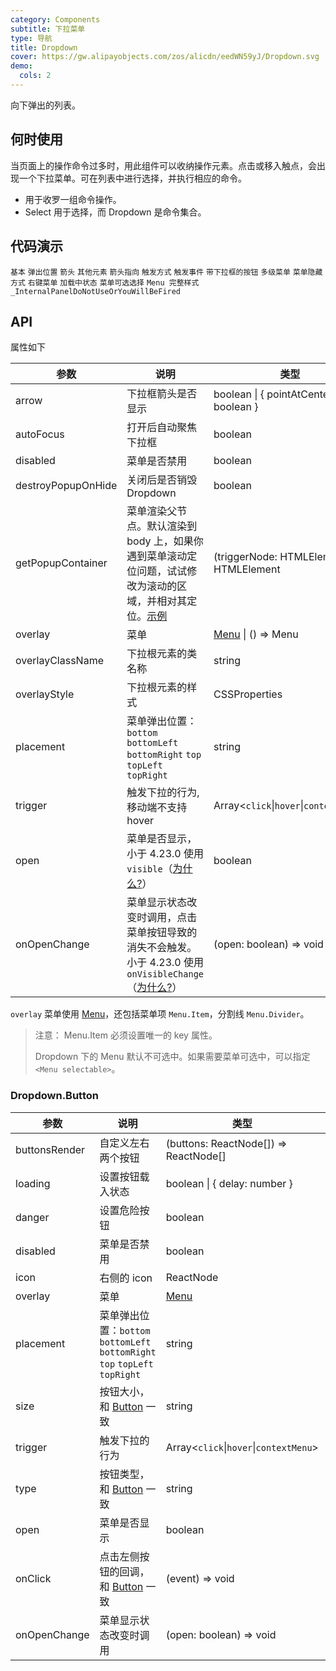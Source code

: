 ```yaml
---
category: Components
subtitle: 下拉菜单
type: 导航
title: Dropdown
cover: https://gw.alipayobjects.com/zos/alicdn/eedWN59yJ/Dropdown.svg
demo:
  cols: 2
---
```


向下弹出的列表。

## 何时使用

当页面上的操作命令过多时，用此组件可以收纳操作元素。点击或移入触点，会出现一个下拉菜单。可在列表中进行选择，并执行相应的命令。

- 用于收罗一组命令操作。
- Select 用于选择，而 Dropdown 是命令集合。

## 代码演示

<code src="./demo/basic.tsx">基本</code>
<code src="./demo/placement.tsx">弹出位置</code>
<code src="./demo/arrow.tsx">箭头</code>
<code src="./demo/item.tsx">其他元素</code>
<code src="./demo/arrow-center.tsx">箭头指向</code>
<code src="./demo/trigger.tsx">触发方式</code>
<code src="./demo/event.tsx">触发事件</code>
<code src="./demo/dropdown-button.tsx">带下拉框的按钮</code>
<code src="./demo/sub-menu.tsx">多级菜单</code>
<code src="./demo/overlay-open.tsx">菜单隐藏方式</code>
<code src="./demo/context-menu.tsx">右键菜单</code>
<code src="./demo/loading.tsx">加载中状态</code>
<code src="./demo/selectable.tsx">菜单可选选择</code>
<code src="./demo/menu-full.tsx">Menu 完整样式</code>
<code src="./demo/render-panel.tsx">\_InternalPanelDoNotUseOrYouWillBeFired</code>

## API

属性如下

| 参数               | 说明                                                                                                                                                          | 类型                                      | 默认值              | 版本   |
| ------------------ | ------------------------------------------------------------------------------------------------------------------------------------------------------------- | ----------------------------------------- | ------------------- | ------ |
| arrow              | 下拉框箭头是否显示                                                                                                                                            | boolean \| { pointAtCenter: boolean }     | false               |        |
| autoFocus          | 打开后自动聚焦下拉框                                                                                                                                          | boolean                                   | false               | 4.21.0 |
| disabled           | 菜单是否禁用                                                                                                                                                  | boolean                                   | -                   |        |
| destroyPopupOnHide | 关闭后是否销毁 Dropdown                                                                                                                                       | boolean                                   | false               |        |
| getPopupContainer  | 菜单渲染父节点。默认渲染到 body 上，如果你遇到菜单滚动定位问题，试试修改为滚动的区域，并相对其定位。[示例](https://codepen.io/afc163/pen/zEjNOy?editors=0010) | (triggerNode: HTMLElement) => HTMLElement | () => document.body |        |
| overlay            | 菜单                                                                                                                                                          | [Menu](/components/menu) \| () => Menu    | -                   |        |
| overlayClassName   | 下拉根元素的类名称                                                                                                                                            | string                                    | -                   |        |
| overlayStyle       | 下拉根元素的样式                                                                                                                                              | CSSProperties                             | -                   |        |
| placement          | 菜单弹出位置：`bottom` `bottomLeft` `bottomRight` `top` `topLeft` `topRight`                                                                                  | string                                    | `bottomLeft`        |        |
| trigger            | 触发下拉的行为, 移动端不支持 hover                                                                                                                            | Array&lt;`click`\|`hover`\|`contextMenu`> | \[`hover`]          |        |
| open               | 菜单是否显示，小于 4.23.0 使用 `visible`（[为什么?](/docs/react/faq#why-open)）                                                                               | boolean                                   | -                   | 4.23.0 |
| onOpenChange       | 菜单显示状态改变时调用，点击菜单按钮导致的消失不会触发。小于 4.23.0 使用 `onVisibleChange`（[为什么?](/docs/react/faq#why-open)）                             | (open: boolean) => void                   | -                   | 4.23.0 |

`overlay` 菜单使用 [Menu](/components/menu/)，还包括菜单项 `Menu.Item`，分割线 `Menu.Divider`。

> 注意： Menu.Item 必须设置唯一的 key 属性。
>
> Dropdown 下的 Menu 默认不可选中。如果需要菜单可选中，可以指定 `<Menu selectable>`。

### Dropdown.Button

| 参数          | 说明                                                                         | 类型                                      | 默认值        | 版本   |
| ------------- | ---------------------------------------------------------------------------- | ----------------------------------------- | ------------- | ------ |
| buttonsRender | 自定义左右两个按钮                                                           | (buttons: ReactNode\[]) => ReactNode\[]   | -             |        |
| loading       | 设置按钮载入状态                                                             | boolean \| { delay: number }              | false         |        |
| danger        | 设置危险按钮                                                                 | boolean                                   | -             | 4.23.0 |
| disabled      | 菜单是否禁用                                                                 | boolean                                   | -             |        |
| icon          | 右侧的 icon                                                                  | ReactNode                                 | -             |        |
| overlay       | 菜单                                                                         | [Menu](/components/menu/)                 | -             |        |
| placement     | 菜单弹出位置：`bottom` `bottomLeft` `bottomRight` `top` `topLeft` `topRight` | string                                    | `bottomRight` |        |
| size          | 按钮大小，和 [Button](/components/button/#API) 一致                          | string                                    | `default`     |        |
| trigger       | 触发下拉的行为                                                               | Array&lt;`click`\|`hover`\|`contextMenu`> | \[`hover`]    |        |
| type          | 按钮类型，和 [Button](/components/button/#API) 一致                          | string                                    | `default`     |        |
| open          | 菜单是否显示                                                                 | boolean                                   | -             | 4.23.0 |
| onClick       | 点击左侧按钮的回调，和 [Button](/components/button/#API) 一致                | (event) => void                           | -             |        |
| onOpenChange  | 菜单显示状态改变时调用                                                       | (open: boolean) => void                   | -             | 4.23.0 |
